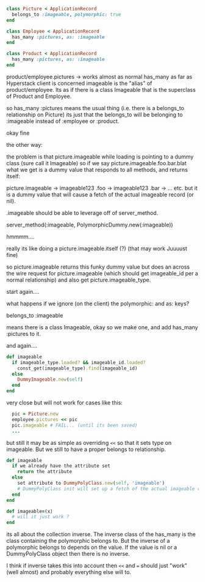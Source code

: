 ```ruby
class Picture < ApplicationRecord
  belongs_to :imageable, polymorphic: true
end

class Employee < ApplicationRecord
  has_many :pictures, as: :imageable
end

class Product < ApplicationRecord
  has_many :pictures, as: :imageable
end
```

product/employee.pictures -> works almost as normal has_many as far as Hyperstack client is concerned
imageable is the "alias" of product/employee.   Its as if there is a class Imageable that is the superclass
of Product and Employee.

so has_many :pictures means the usual thing (i.e. there is a belongs_to relationship on Picture) its just that
the belongs_to will be belonging to :imageable instead of :employee or :product.

okay fine

the other way:

the problem is that picture.imageable while loading is pointing to a dummy class (sure call it Imageable)
so if we say picture.imageable.foo.bar.blat what we get is a dummy value that responds to all methods, and returns itself:

picture.imageable -> imageable123 .foo -> imageable123 .bar -> ... etc.  but it is a dummy value that will cause a fetch of the actual imageable record (or nil).

.imageable should be able to leverage off of server_method.

server_method(:imageable, PolymorphicDummy.new(:imageable))

hmmmm....

really its like doing a picture.imageable.itself (?) (that may work Juuuust fine)

so picture.imageable returns this funky dummy value but does an across the wire request for picture.imageable (which should get imageable_id per a normal relationship) and also get picture.imageable_type.


start again....

what happens if we ignore (on the client) the polymorphic: and as:  keys?

belongs_to :imageable

means there is a class Imageable, okay so we make one, and add has_many :pictures to it.


and again....

```ruby
def imageable
  if imageable_type.loaded? && imageable_id.loaded?
    const_get(imageable_type).find(imageable_id)
  else
    DummyImageable.new(self)
  end
end
```

very close but will not work for cases like this:

```ruby
  pic = Picture.new
  employee.pictures << pic
  pic.imageable # FAIL... (until its been saved)
  ...
```

but still it may be as simple as overriding `<<` so that it sets type on imageable.  But we still to have a proper belongs to relationship.

```ruby
def imageable
  if we already have the attribute set
    return the attribute
  else
    set attribute to DummyPolyClass.new(self, 'imageable')
    # DummyPolyClass init will set up a fetch of the actual imageable value
  end
end

def imageable=(x)
  # will it just work ?
end
```

its all about the collection inverse.  The inverse class of the has_many is the class containing the polymorphic belongs to.  But the inverse of a polymorphic belongs to depends on the value. If the value is nil or a DummyPolyClass object then there is no inverse.

I think if inverse takes this into account then `<<` and `=` should just "work" (well almost) and probably everything else will to.
